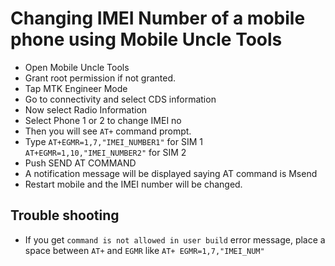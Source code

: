 # Changing IMEI Number of a mobile phone using Mobile Uncle Tools
* Open Mobile Uncle Tools
* Grant root permission if not granted.
* Tap MTK Engineer Mode
* Go to connectivity and select CDS information
* Now select Radio Information
* Select Phone 1 or 2 to change IMEI no
* Then you will see `AT+` command prompt.
* Type 
	`AT+EGMR=1,7,"IMEI_NUMBER1"` for SIM 1
	`AT+EGMR=1,10,"IMEI_NUMBER2"` for SIM 2
* Push SEND AT COMMAND
* A notification message will be displayed saying AT command is Msend
* Restart mobile and the IMEI number will be changed.

## Trouble shooting
* If you get `command is not allowed in user build` error message, place a space between `AT+` and `EGMR` like `AT+ EGMR=1,7,"IMEI_NUM"`


